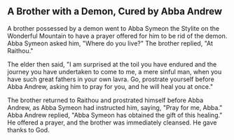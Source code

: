 ## A Brother with a Demon, Cured by Abba Andrew

A brother possessed by a demon went to Abba Symeon the Stylite on the Wonderful Mountain to have a prayer offered for him to be rid of the demon. Abba Symeon asked him, "Where do you live?" The brother replied, "At Raithou." 

The elder then said, "I am surprised at the toil you have endured and the journey you have undertaken to come to me, a mere sinful man, when you have such great fathers in your own lavra. Go, prostrate yourself before Abba Andrew, asking him to pray for you, and he will heal you at once." 

The brother returned to Raithou and prostrated himself before Abba Andrew, as Abba Symeon had instructed him, saying, "Pray for me, Abba." Abba Andrew replied, "Abba Symeon has obtained the gift of this healing." He offered a prayer, and the brother was immediately cleansed. He gave thanks to God.

